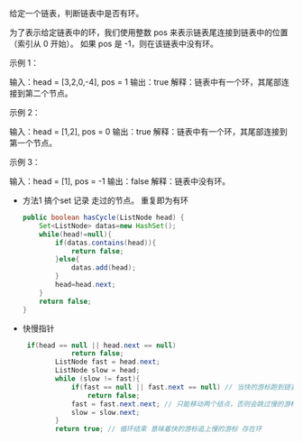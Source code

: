 

给定一个链表，判断链表中是否有环。

为了表示给定链表中的环，我们使用整数 pos 来表示链表尾连接到链表中的位置（索引从 0 开始）。 如果 pos 是 -1，则在该链表中没有环。

 

示例 1：

输入：head = [3,2,0,-4], pos = 1
输出：true
解释：链表中有一个环，其尾部连接到第二个节点。


示例 2：

输入：head = [1,2], pos = 0
输出：true
解释：链表中有一个环，其尾部连接到第一个节点。


示例 3：

输入：head = [1], pos = -1
输出：false
解释：链表中没有环。



* 方法1  搞个set 记录 走过的节点。  重复即为有环

  ```java
  public boolean hasCycle(ListNode head) {
      Set<ListNode> datas=new HashSet();
      while(head!=null){
          if(datas.contains(head)){
              return false;
          }else{
              datas.add(head);
          }
          head=head.next;
      }
      return false;
  }
  ```

* 快慢指针

  ```java
   if(head == null || head.next == null)
              return false;
          ListNode fast = head.next;
          ListNode slow = head;
          while (slow != fast){
              if(fast == null || fast.next == null) // 当快的游标跑到链表尾 说明没有环
                  return false;
              fast = fast.next.next; // 只能移动两个结点，否则会跳过慢的游标
              slow = slow.next;
          }
          return true; // 循环结束 意味着快的游标追上慢的游标 存在环
  ```

  